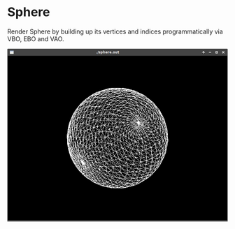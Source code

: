 # Sphere

Render Sphere by building up its vertices and indices programmatically via VBO, EBO and VAO.

![screenshot](screenshot.png)
